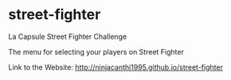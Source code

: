 # street-fighter
La Capsule Street Fighter Challenge

The menu for selecting your players on Street Fighter

Link to the Website: http://ninjacanthi1995.github.io/street-fighter